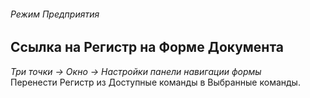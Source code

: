 ###### Режим Предприятия

## Ссылка на Регистр на Форме Документа
*Три точки -> Окно -> Настройки панели навигации формы*  
Перенести Регистр из Доступные команды в Выбранные команды.
